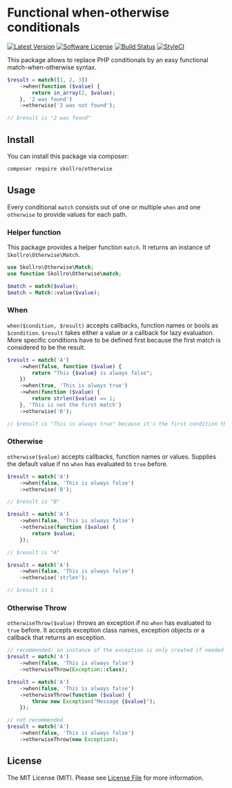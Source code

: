# Functional when-otherwise conditionals

[![Latest Version](https://img.shields.io/github/release/skollro/otherwise.svg?style=flat-square)](https://github.com/skollro/otherwise/releases)
[![Software License](https://img.shields.io/badge/license-MIT-brightgreen.svg?style=flat-square)](LICENSE.md)
[![Build Status](https://img.shields.io/travis/skollro/otherwise/master.svg?style=flat-square)](https://travis-ci.org/skollro/otherwise)
[![StyleCI](https://styleci.io/repos/127410017/shield)](https://styleci.io/repos/127410017)

This package allows to replace PHP conditionals by an easy functional match-when-otherwise syntax.

```php
$result = match([1, 2, 3])
    ->when(function ($value) {
        return in_array(2, $value);
    }, '2 was found')
    ->otherwise('2 was not found');

// $result is "2 was found"
```

## Install

You can install this package via composer:

``` bash
composer require skollro/otherwise
```

## Usage

Every conditional `match` consists out of one or multiple `when` and one `otherwise` to provide values for each path.

### Helper function

This package provides a helper function `match`. It returns an instance of `Skollro\Otherwise\Match`.

```php
use Skollro\Otherwise\Match;
use function Skollro\Otherwise\match;

$match = match($value);
$match = Match::value($value);
```

### When

`when($condition, $result)` accepts callbacks, function names or bools as `$condition`. `$result` takes either a value or a callback for lazy evaluation. More specific conditions have to be defined first because the first match is considered to be the result.

```php
$result = match('A')
    ->when(false, function ($value) {
        return "This {$value} is always false";
    })
    ->when(true, 'This is always true')
    ->when(function ($value) {
        return strlen($value) == 1;
    }, 'This is not the first match')
    ->otherwise('B');

// $result is "This is always true" because it's the first condition that evaluates to true
```

### Otherwise

`otherwise($value)` accepts callbacks, function names or values. Supplies the default value if no `when` has evaluated to `true` before.

```php
$result = match('A')
    ->when(false, 'This is always false')
    ->otherwise('B');

// $result is "B"

$result = match('A')
    ->when(false, 'This is always false')
    ->otherwise(function ($value) {
        return $value;
    });

// $result is "A"

$result = match('A')
    ->when(false, 'This is always false')
    ->otherwise('strlen');

// $result is 1
```

### Otherwise Throw

`otherwiseThrow($value)` throws an exception if no `when` has evaluated to `true`
 before. It accepts exception class names, exception objects or a callback that returns an exception.

```php
// recommended: an instance of the exception is only created if needed
$result = match('A')
    ->when(false, 'This is always false')
    ->otherwiseThrow(Exception::class);

$result = match('A')
    ->when(false, 'This is always false')
    ->otherwiseThrow(function ($value) {
        throw new Exception("Message {$value}");
    });

// not recommended
$result = match('A')
    ->when(false, 'This is always false')
    ->otherwiseThrow(new Exception);
```

## License

The MIT License (MIT). Please see [License File](LICENSE.md) for more information.
